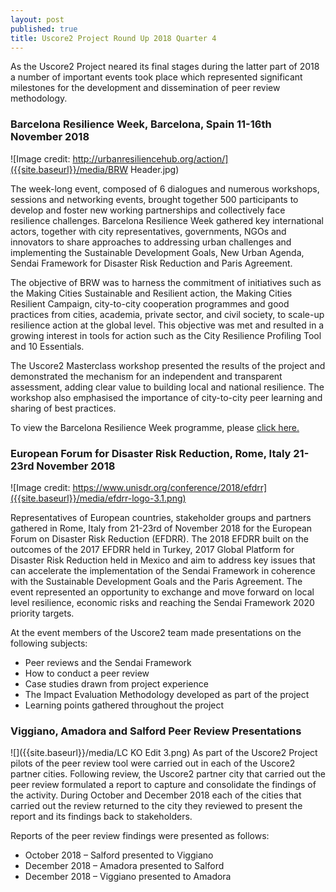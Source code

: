 ```yaml
---
layout: post
published: true
title: Uscore2 Project Round Up 2018 Quarter 4
---
```

As the Uscore2 Project neared its final stages during the latter part of 2018 a number of important events took place which represented significant milestones for the development and dissemination of peer review methodology.

### Barcelona Resilience Week, Barcelona, Spain 11-16th November 2018

![Image credit: http://urbanresiliencehub.org/action/]({{site.baseurl}}/media/BRW Header.jpg)

The week-long event, composed of 6 dialogues and numerous workshops, sessions and networking events, brought together 500 participants to develop and foster new working partnerships and collectively face resilience challenges. Barcelona Resilience Week gathered key international actors, together with city representatives, governments, NGOs and innovators to share approaches to addressing urban challenges and implementing the Sustainable Development Goals, New Urban Agenda, Sendai Framework for Disaster Risk Reduction and Paris Agreement.

The objective of BRW was to harness the commitment of initiatives such as the Making Cities Sustainable and Resilient action, the Making Cities Resilient Campaign, city-to-city cooperation programmes and good practices from cities, academia, private sector, and civil society, to scale-up resilience action at the global level. This objective was met and resulted in a growing interest in tools for action such as the City Resilience Profiling Tool and 10 Essentials.

The Uscore2 Masterclass workshop presented the results of the project and demonstrated the mechanism for an independent and transparent assessment, adding clear value to building local and national resilience. The workshop also emphasised the importance of city-to-city peer learning and sharing of best practices.

To view the Barcelona Resilience Week programme, please [click here.](https://uscore2.eu/downloads/Programme_Barcelona_Resilience_Week.pdf)

### European Forum for Disaster Risk Reduction, Rome, Italy 21-23rd November 2018

![Image credit: https://www.unisdr.org/conference/2018/efdrr]({{site.baseurl}}/media/efdrr-logo-3.1.png)

Representatives of European countries, stakeholder groups and partners gathered in Rome, Italy from 21-23rd of November 2018 for the European Forum on Disaster Risk Reduction (EFDRR). The 2018 EFDRR built on the outcomes of the 2017 EFDRR held in Turkey, 2017 Global Platform for Disaster Risk Reduction held in Mexico and aim to address key issues that can accelerate the implementation of the Sendai Framework in coherence with the Sustainable Development Goals and the Paris Agreement. The event represented an opportunity to exchange and move forward on local level resilience, economic risks and reaching the Sendai Framework 2020 priority targets.

At the event members of the Uscore2 team made presentations on the following subjects:

- Peer reviews and the Sendai Framework
- How to conduct a peer review
- Case studies drawn from project experience
- The Impact Evaluation Methodology developed as part of the project
- Learning points gathered throughout the project

### Viggiano, Amadora and Salford Peer Review Presentations
![]({{site.baseurl}}/media/LC KO Edit 3.png)
As part of the Uscore2 Project pilots of the peer review tool were carried out in each of the Uscore2 partner cities. Following review, the Uscore2 partner city that carried out the peer review formulated a report to capture and consolidate the findings of the activity. During October and December 2018 each of the cities that carried out the review returned to the city they reviewed to present the report and its findings back to stakeholders.

Reports of the peer review findings were presented as follows:

- October 2018 – Salford presented to Viggiano
- December 2018 – Amadora presented to Salford
- December 2018 – Viggiano presented to Amadora
